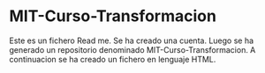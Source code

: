 # MIT-Curso-Transformacion
Este es un fichero Read me.
Se ha creado una cuenta.
Luego se ha generado un repositorio denominado MIT-Curso-Transformacion.
A continuacion se ha creado un fichero en lenguaje HTML.
